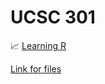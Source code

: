 # UCSC 301

📈 [Learning R](./docs/Plot-Properties.md)

[Link for files](https://hgup.github.io/ghpages-fileserver/)
